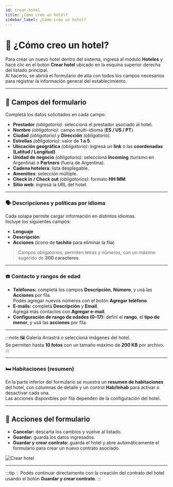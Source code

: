 ```yaml
---
id: crear-hotel
title: ¿Cómo creo un hotel?
sidebar_label: ¿Cómo creo un hotel?
---
```


# 🏨 ¿Cómo creo un hotel?

Para crear un nuevo hotel dentro del sistema, ingresá al módulo **Hoteles** y hacé clic en el botón **Crear hotel** ubicado en la esquina superior derecha del listado principal.  
Al hacerlo, se abrirá el formulario de alta con todos los campos necesarios para registrar la información general del establecimiento.

---

## 🧾 Campos del formulario

Completá los datos solicitados en cada campo:

- **Prestador** *(obligatorio)*: seleccioná el prestador asociado al hotel.  
- **Nombre** *(obligatorio)*: campo multi-idioma (**ES / US / PT**).  
- **Ciudad** *(obligatorio)* y **Dirección** *(obligatorio)*.  
- **Estrellas** *(obligatorio)*: valor de **1 a 5**.  
- **Ubicación geográfica** *(obligatorio)*: ingresá un **link** o las **coordenadas (Latitud / Longitud)**.  
- **Unidad de negocio** *(obligatorio)*: seleccioná **Incoming** (turismo en Argentina) o **Partners** (fuera de Argentina).  
- **Cadena hotelera**: lista desplegable.  
- **Amenities**: selección múltiple.  
- **Check in / Check out** *(obligatorios)*: formato **HH:MM**.  
- **Sitio web**: ingresá la URL del hotel.

---

### 🗣️ Descripciones y políticas por idioma

Cada solapa permite cargar información en distintos idiomas.  
Incluye los siguientes campos:

- **Lenguaje**  
- **Descripción**  
- **Acciones** (ícono de **tachito** para eliminar la fila)

> Campos obligatorios; permiten letras y números, con un máximo sugerido de **300 caracteres**.

---

### ☎️ Contacto y rangos de edad

- **Teléfonos:** completá los campos **Descripción**, **Número**, y usá las **Acciones** por fila.  
  Podés agregar nuevos números con el botón **Agregar teléfono**.  
- **E-mails:** completá **Descripción** y **Email**.  
  Agregá más contactos con **Agregar e-mail**.  
- **Configuración de rango de edades (0–17):** definí el **rango**, el **tipo de menor**, y usá las **acciones** por fila.

---

:::note 🖼️ Galería
Arrastrá o seleccioná imágenes del hotel.  
Se permiten hasta **10 fotos** con un tamaño máximo de **200 KB** por archivo.
:::

---

### 🛏️ Habitaciones (resumen)

En la parte inferior del formulario se muestra un **resumen de habitaciones** del hotel, con columnas de detalle y un control **Hab/Inhab** para activar o desactivar cada una.  
Las acciones disponibles por fila dependen de la configuración del hotel.

---

## 💾 Acciones del formulario

- **Cancelar:** descarta los cambios y vuelve al listado.  
- **Guardar:** guarda los datos ingresados.  
- **Guardar y crear contrato:** guarda el hotel y abre automáticamente el formulario para crear un nuevo contrato asociado.

![Crear hotel](/img/producto/hoteles/crear-hotel.png)

---

:::tip
💡 Podés continuar directamente con la creación del contrato del hotel usando el botón **Guardar y crear contrato**.
:::
